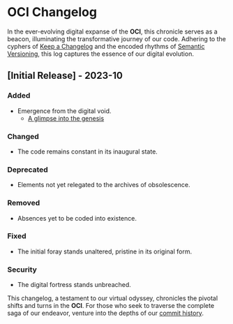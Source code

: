 # OCI Changelog

In the ever-evolving digital expanse of the **OCI**, this chronicle serves as a beacon, illuminating the transformative journey of our code. Adhering to the cyphers of [Keep a Changelog](https://keepachangelog.com/en/1.0.0/) and the encoded rhythms of [Semantic Versioning](https://semver.org/spec/v2.0.0.html), this log captures the essence of our digital evolution.

## [Initial Release] - 2023-10

### Added

- Emergence from the digital void.
  - [A glimpse into the genesis](https://github.com/w8mej/Credentials)

### Changed

- The code remains constant in its inaugural state.

### Deprecated

- Elements not yet relegated to the archives of obsolescence.

### Removed

- Absences yet to be coded into existence.

### Fixed

- The initial foray stands unaltered, pristine in its original form.

### Security

- The digital fortress stands unbreached.

This changelog, a testament to our virtual odyssey, chronicles the pivotal shifts and turns in the **OCI**. For those who seek to traverse the complete saga of our endeavor, venture into the depths of our [commit history](https://github.com/w8mej/Credentials/repository/commits).
